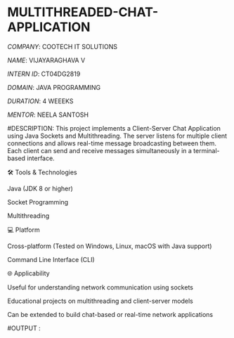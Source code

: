 # MULTITHREADED-CHAT-APPLICATION

*COMPANY*: COOTECH IT SOLUTIONS

*NAME*: VIJAYARAGHAVA V 

*INTERN ID*: CT04DG2819

*DOMAIN*: JAVA PROGRAMMING

*DURATION*: 4 WEEEKS

*MENTOR*: NEELA SANTOSH

#DESCRIPTION: This project implements a Client-Server Chat Application using Java Sockets and Multithreading. The server listens for multiple client connections and allows real-time message broadcasting between them. Each client can send and receive messages simultaneously in a terminal-based interface.

🛠 Tools & Technologies

Java (JDK 8 or higher)

Socket Programming

Multithreading


💻 Platform

Cross-platform (Tested on Windows, Linux, macOS with Java support)

Command Line Interface (CLI)


🌐 Applicability

Useful for understanding network communication using sockets

Educational projects on multithreading and client-server models

Can be extended to build chat-based or real-time network applications


#OUTPUT :

